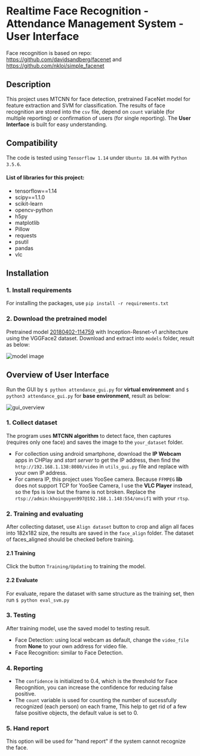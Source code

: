 # Realtime Face Recognition - Attendance Management System - User Interface
Face recognition is based on repo: https://github.com/davidsandberg/facenet and https://github.com/nkloi/simple_facenet
## Description
This project uses MTCNN for face detection, pretrained FaceNet model for feature extraction and SVM for classification. The results of face recognition are stored into the `csv` file, depend on `count` variable (for multiple reporting) or confirmation of users (for single reporting). The **User Interface** is built for easy understanding.
## Compatibility
The code is tested using `Tensorflow 1.14` under `Ubuntu 18.04` with `Python 3.5.6`.
#### List of libraries for this project:
* tensorflow==1.14
* scipy==1.1.0
* scikit-learn
* opencv-python
* h5py
* matplotlib
* Pillow
* requests
* psutil
* pandas
* vlc
## Installation
### 1. Install requirements
For installing the packages, use `pip install -r requirements.txt`
### 2. Download the pretrained model
Pretrained model [20180402-114759](https://drive.google.com/file/d/1R77HmFADxe87GmoLwzfgMu_HY0IhcyBz/view) with Inception-Resnet-v1 architecture using the VGGFace2 dataset. Download and extract into `models` folder, result as below:

![model image](https://user-images.githubusercontent.com/55053550/91342893-e4d70a00-e805-11ea-9b9b-3c49316ff493.png)

## Overview of User Interface
Run the GUI by `$ python attendance_gui.py` for **virtual environment** and `$ python3 attendance_gui.py` for **base environment**, result as below:

![gui_overview](https://user-images.githubusercontent.com/55053550/91413973-138cc900-e876-11ea-9366-8dd08e8fa6d8.png)

### 1. Collect dataset
The program uses **MTCNN algorithm** to detect face, then captures (requires only one face) and saves the image to the `your_dataset` folder.
* For collection using android smartphone, download the **IP Webcam** apps in CHPlay and *start server* to get the IP address, then find the ``http://192.168.1.138:8080/video`` in ``utils_gui.py`` file and replace with your own IP address.
* For camera IP, this project uses YooSee camera. Because ``FFMPEG`` **lib** does not support TCP for YooSee Camera, I use the **VLC Player** instead, so the fps is low but the frame is not broken. Replace the ``rtsp://admin:khoinguyen997@192.168.1.148:554/onvif1`` with your  ``rtsp``.
### 2. Training and evaluating
After collecting dataset, use ``Align dataset`` button to crop and align all faces into 182x182 size, the results are saved in the ``face_align`` folder. The dataset of faces_aligned should be checked before training.
#### 2.1 Training
Click the button ``Training/Updating`` to training the model.
#### 2.2 Evaluate
For evaluate, repare the dataset with same structure as the training set, then run ``$ python eval_svm.py``
### 3. Testing
After training model, use the saved model to testing result.
* Face Detection: using local webcam as default, change the ``video_file`` from **None** to your own address for video file.
* Face Recognition: similar to Face Detection.
### 4. Reporting
* The `confidence` is initialized to 0.4, which is the threshold for Face Recognition, you can increase the confidence for reducing false positive.
* The `count` variable is used for counting the number of sucessfully recognized (each person) on each frame, This help to get rid of a few false positive objects, the default value is set to 0.
### 5. Hand report
This option will be used for "hand report" if the system cannot recognize the face.
